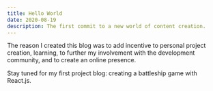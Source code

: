```yaml
---
title: Hello World
date: 2020-08-19
description: The first commit to a new world of content creation.
---
```

The reason I created this blog was to add incentive to personal project creation, learning, to further my involvement with the development community, and to create an online presence.

Stay tuned for my first project blog: creating a battleship game with React.js.